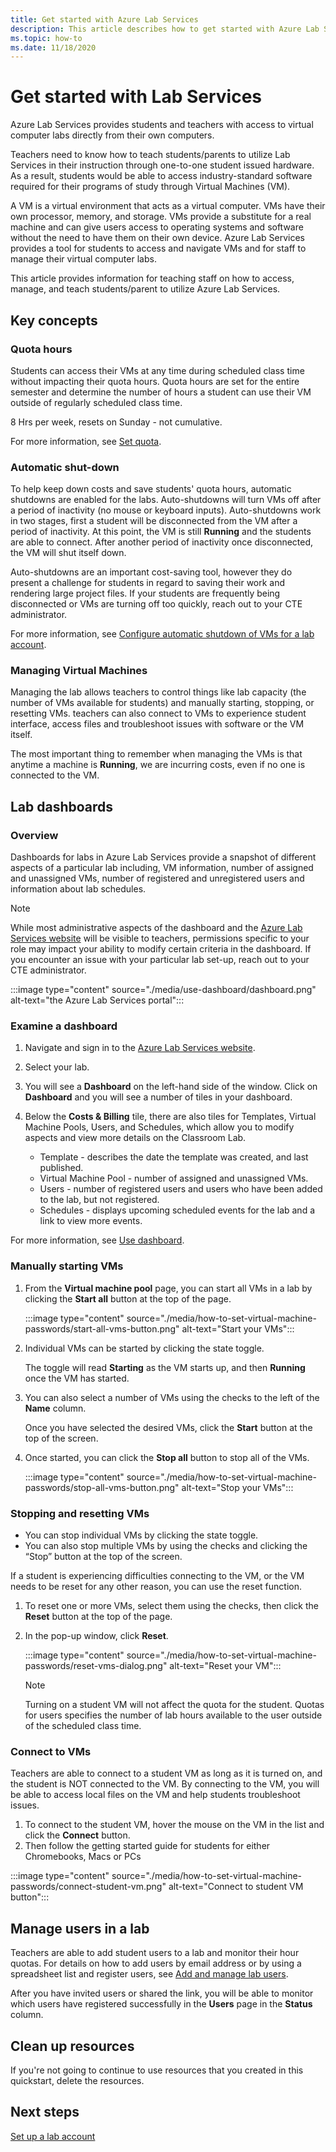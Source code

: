 ```yaml
---
title: Get started with Azure Lab Services 
description: This article describes how to get started with Azure Lab Services. 
ms.topic: how-to
ms.date: 11/18/2020
---
```


# Get started with Lab Services 

Azure Lab Services provides students and teachers with access to virtual computer labs directly from their own computers.

Teachers need to know how to teach students/parents to utilize Lab Services in their instruction through one-to-one student issued hardware. As a result, students would be able to access industry-standard software required for their programs of study through Virtual Machines (VM). 

A VM is a virtual environment that acts as a virtual computer. VMs have their own processor, memory, and storage. VMs provide a substitute for a real machine and can give users access to operating systems and software without the need to have them on their own device. Azure Lab Services provides a tool for students to access and navigate VMs and for staff to manage their virtual computer labs. 

This article provides information for teaching staff on how to access, manage, and teach students/parent to utilize Azure Lab Services.

## Key concepts

### Quota hours

Students can access their VMs at any time during scheduled class time without impacting their quota hours. Quota hours are set for the entire semester and determine the number of hours a student can use their VM outside of regularly scheduled class time.

8 Hrs per week, resets on Sunday - not cumulative.

For more information, see [Set quota](how-to-configure-student-usage.md#set-quotas-for-users).

### Automatic shut-down

To help keep down costs and save students' quota hours, automatic shutdowns are enabled for the labs. Auto-shutdowns will turn VMs off after a period of inactivity (no mouse or keyboard inputs). Auto-shutdowns work in two stages, first a student will be disconnected from the VM after a period of inactivity. At this point, the VM is still **Running** and the students are able to connect. After another period of inactivity once disconnected, the VM will shut itself down.

Auto-shutdowns are an important cost-saving tool, however they do present a challenge for students in regard to saving their work and rendering large project files. If your students are frequently being disconnected or VMs are turning off too quickly, reach out to your CTE administrator. 

For more information, see [Configure automatic shutdown of VMs for a lab account](how-to-configure-lab-accounts.md).

### Managing Virtual Machines

Managing the lab allows teachers to control things like lab capacity (the number of VMs available for students) and manually starting, stopping, or resetting VMs. teachers can also connect to VMs to experience student interface, access files and troubleshoot issues with software or the VM itself.

The most important thing to remember when managing the VMs is that anytime a machine is **Running**, we are incurring costs, even if no one is connected to the VM.

## Lab dashboards

### Overview

Dashboards for labs in Azure Lab Services provide a snapshot of different aspects of a particular lab including, VM information, number of assigned and unassigned VMs, number of registered and unregistered users and information about lab schedules. 

> [!NOTE]
> While most administrative aspects of the dashboard and the [Azure Lab Services website](https://labs.azure.com/) will be visible to teachers, permissions specific to your role may impact your ability to modify certain criteria in the dashboard. If you encounter an issue with your particular lab set-up, reach out to your CTE administrator.

:::image type="content" source="./media/use-dashboard/dashboard.png" alt-text="the Azure Lab Services portal":::

### Examine a dashboard

1. Navigate and sign in to the [Azure Lab Services website](https://labs.azure.com/).
1. Select your lab.
1. You will see a **Dashboard** on the left-hand side of the window. Click on **Dashboard** and you will see a number of tiles in your dashboard.
1. Below the **Costs & Billing** tile, there are also tiles for Templates, Virtual Machine Pools, Users, and Schedules, which allow you to modify aspects and view more details on the Classroom Lab.

    * Template - describes the date the template was created, and last published. 
    * Virtual Machine Pool - number of assigned and unassigned VMs.
    * Users - number of registered users and users who have been added to the lab, but not registered.
    * Schedules - displays upcoming scheduled events for the lab and a link to view more events.

For more information, see [Use dashboard](use-dashboard.md).

### Manually starting VMs

1. From the **Virtual machine pool** page, you can start all VMs in a lab by clicking the **Start all** button at the top of the page.

    :::image type="content" source="./media/how-to-set-virtual-machine-passwords/start-all-vms-button.png" alt-text="Start your VMs":::
1. Individual VMs can be started by clicking the state toggle. 

    The toggle will read **Starting** as the VM starts up, and then **Running** once the VM has started.
1. You can also select a number of VMs using the checks to the left of the **Name** column. 

    Once you have selected the desired VMs, click the **Start** button at the top of the screen.
1. Once started, you can click the **Stop all** button to stop all of the VMs.

    :::image type="content" source="./media/how-to-set-virtual-machine-passwords/stop-all-vms-button.png" alt-text="Stop your VMs":::

### Stopping and resetting VMs

* You can stop individual VMs by clicking the state toggle.
* You can also stop multiple VMs by using the checks and clicking the “Stop” button at the top of the screen.

If a student is experiencing difficulties connecting to the VM, or the VM needs to be reset for any other reason, you can use the reset function.
1. To reset one or more VMs, select them using the checks, then click the **Reset** button at the top of the page.
1. In the pop-up window, click **Reset**.

    :::image type="content" source="./media/how-to-set-virtual-machine-passwords/reset-vms-dialog.png" alt-text="Reset your VM":::

    > [!NOTE]
    > Turning on a student VM will not affect the quota for the student. Quotas for users specifies the number of lab hours available to the user outside of the scheduled class time.

### Connect to VMs

Teachers are able to connect to a student VM as long as it is turned on, and the student is NOT connected to the VM. By connecting to the VM, you will be able to access local files on the VM and help students troubleshoot issues.

1. To connect to the student VM, hover the mouse on the VM in the list and click the **Connect** button. 
1. Then follow the getting started guide for students for either Chromebooks, Macs or PCs

:::image type="content" source="./media/how-to-set-virtual-machine-passwords/connect-student-vm.png" alt-text="Connect to student VM button":::

## Manage users in a lab

Teachers are able to add student users to a lab and monitor their hour quotas. For details on how to add users by email address or by using a spreadsheet list and register users, see [Add and manage lab users](how-to-configure-student-usage.md).

After you have invited users or shared the link, you will be able to monitor which users have registered successfully in the **Users** page in the **Status** column. 

## Clean up resources

If you're not going to continue to use resources that you created in this quickstart, delete the resources.

## Next steps

[Set up a lab account](tutorial-setup-lab-account.md)
